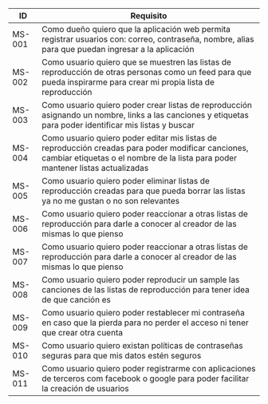|ID|Requisito|
|-|-|
|MS-001|Como dueño quiero que la aplicación web permita registrar usuarios con: correo, contraseña, nombre, alias para que puedan ingresar a la aplicación|
|MS-002|Como usuario quiero que se muestren las listas de reproducción de otras personas como un feed para que pueda inspirarme para crear mi propia lista de reproducción|
|MS-003|Como usuario quiero poder crear listas de reproducción asignando un nombre, links a las canciones y etiquetas para poder identificar mis listas y buscar|
|MS-004|Como usuario quiero poder editar mis listas de reproducción creadas para poder modificar canciones, cambiar etiquetas o el nombre de la lista para poder mantener listas actualizadas|
|MS-005|Como usuario quiero poder eliminar listas de reproducción creadas para que pueda borrar las listas ya no me gustan o no son relevantes|
|MS-006|Como usuario quiero poder reaccionar a otras listas de reproducción para darle a conocer al creador de las mismas lo que pienso |
|MS-007|Como usuario quiero poder reaccionar a otras listas de reproducción para darle a conocer al creador de las mismas lo que pienso |
|MS-008|Como usuario quiero poder reproducir un sample las canciones de las listas de reproducción para tener idea de que canción es|
|MS-009|Como usuario quiero poder restablecer mi contraseña en caso que la pierda para no perder el acceso ni tener que crear otra cuenta|
|MS-010|Como usuario quiero existan políticas de contraseñas seguras para que mis datos estén seguros|
|MS-011|Como usuario quiero poder registrarme con aplicaciones de terceros com facebook o google para poder facilitar la creación de usuarios|